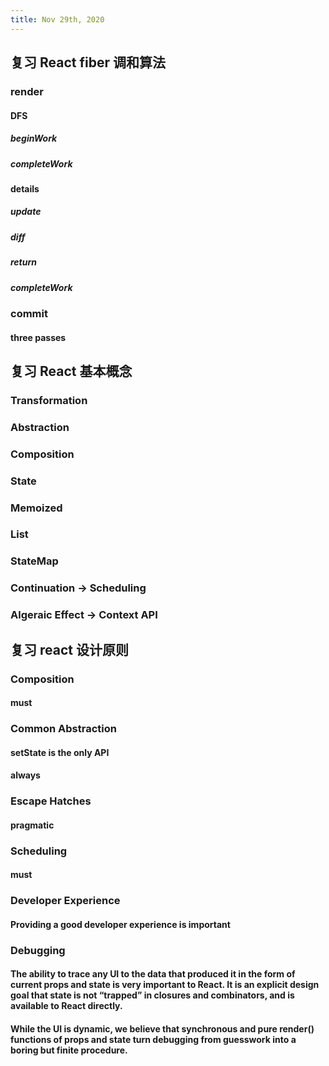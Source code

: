 ```yaml
---
title: Nov 29th, 2020
---
```


## 复习 React fiber 调和算法
### render
#### DFS
##### beginWork
##### completeWork
#### details
##### update
##### diff
##### return
##### completeWork
### commit
#### three passes
## 复习 React 基本概念
### **Transformation**
### **Abstraction**
### **Composition**
### State
### Memoized
### List
### StateMap
### Continuation -> **Scheduling**
### Algeraic Effect -> Context API
## 复习 react 设计原则
### Composition
#### must
### Common Abstraction
#### setState is the only API
#### always
### Escape Hatches
#### pragmatic
### Scheduling
#### must
### Developer Experience
#### Providing a good developer experience is important
### Debugging
#### The ability to trace any UI to the data that produced it in the form of **current props and state** is very important to React. **It is an explicit design goal that state is not “trapped” in closures and combinators, and is available to React directly**.
#### While the UI is dynamic, we believe that **synchronous and pure render() functions of props and state turn debugging from guesswork into a boring but finite procedure**.
